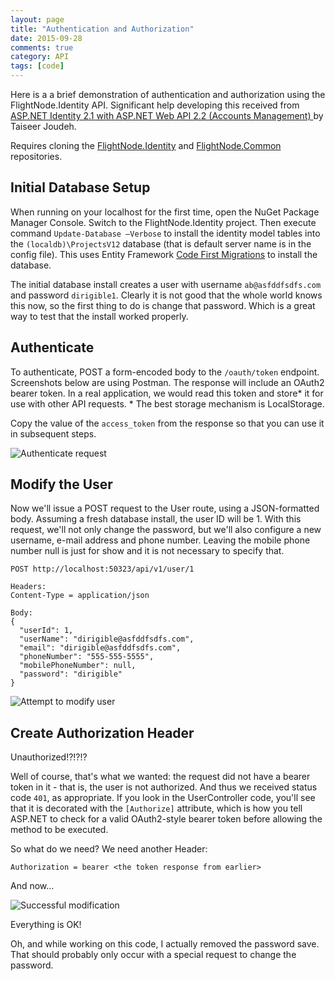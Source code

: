 ```yaml
---
layout: page
title: "Authentication and Authorization"
date: 2015-09-28
comments: true
category: API
tags: [code]
---
```


Here is a a brief demonstration of authentication and authorization using the 
FlightNode.Identity API. Significant help developing this received from
[ASP.NET Identity 2.1 with ASP.NET Web API 2.2 (Accounts Management) ](http://bitoftech.net/2015/01/21/asp-net-identity-2-with-asp-net-web-api-2-accounts-management/)
by Taiseer Joudeh.

Requires cloning the [FlightNode.Identity](https://github.com/FlightNode/FlightNode.Identity)
and [FlightNode.Common](https://github.com/FlightNode.Common) repositories.

## Initial Database Setup

When running on your localhost for the first time, open the NuGet Package 
Manager Console. Switch to the FlightNode.Identity project. Then execute 
command `Update-Database –Verbose` to install the identity model tables into 
the `(localdb)\ProjectsV12` database (that is default server name is in the 
config file). This uses Entity Framework 
[Code First Migrations](https://msdn.microsoft.com/en-us/data/jj591621.aspx) 
to install the database. 

The initial database install creates a user with username `ab@asfddfsdfs.com` 
and password `dirigible1`. Clearly it is not good that the whole world knows 
this now, so the first thing to do is change that password. Which is a great 
way to test that the install worked properly.

## Authenticate
	
To authenticate, POST a form-encoded body to the `/oauth/token` endpoint. 
Screenshots below are using Postman. The response will include an OAuth2 
bearer token. In a real application, we would read this token and store* 
it for use with other API requests. * The best storage mechanism is 
LocalStorage.
	
Copy the value of the `access_token` from the response so that you can use 
it in subsequent steps.
	
![Authenticate request](/images/authenticate1.png)

## 	Modify the User
	
Now we'll issue a POST request to the User route, using a JSON-formatted body. 
Assuming a fresh database install, the user ID will be 1.  With this request, 
we'll not only change the password, but we'll also configure a new username, 
e-mail address and phone number. Leaving the mobile phone number null is just 
for show and it is not necessary to specify that.
	
	POST http://localhost:50323/api/v1/user/1
	
	Headers:
	Content-Type = application/json
	
	Body:
	{
	  "userId": 1,
	  "userName": "dirigible@asfddfsdfs.com",
	  "email": "dirigible@asfddfsdfs.com",
	  "phoneNumber": "555-555-5555",
	  "mobilePhoneNumber": null,
	  "password": "dirigible"
    }

![Attempt to modify user](/images/authenticate2.png)

## Create Authorization Header

Unauthorized!?!?!?
	
Well of course, that's what we wanted: the request did not have a bearer token 
in it - that is, the user is not authorized. And thus we received status code 
`401`, as appropriate. If you look in the UserController code, you'll see
that it is decorated with the `[Authorize]` attribute, which is how you tell
ASP.NET to check for a valid OAuth2-style bearer token before allowing the
method to be executed.

So what do we need? We need another Header:

    Authorization = bearer <the token response from earlier>

And now&hellip;

![Successful modification](/images/authenticate3.png)

Everything is OK! 

Oh, and while working on this code, I actually removed the password save. 
That should probably only occur with a special request to change the password.
